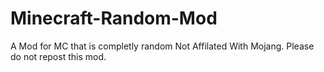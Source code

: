 # Minecraft-Random-Mod
A Mod for MC that is completly random
Not Affilated With Mojang. Please do not repost this mod.
